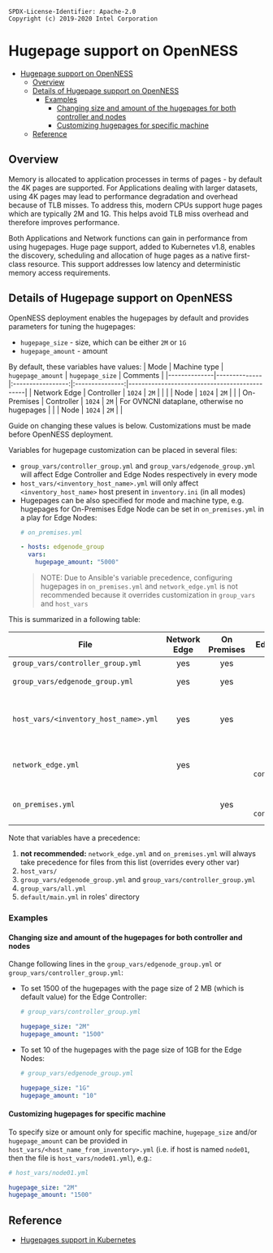 ```text
SPDX-License-Identifier: Apache-2.0
Copyright (c) 2019-2020 Intel Corporation
```

# Hugepage support on OpenNESS

- [Hugepage support on OpenNESS](#hugepage-support-on-openness)
  - [Overview](#overview)
  - [Details of Hugepage support on OpenNESS](#details-of-hugepage-support-on-openness)
    - [Examples](#examples)
      - [Changing size and amount of the hugepages for both controller and nodes](#changing-size-and-amount-of-the-hugepages-for-both-controller-and-nodes)
      - [Customizing hugepages for specific machine](#customizing-hugepages-for-specific-machine)
  - [Reference](#reference)

## Overview

Memory is allocated to application processes in terms of pages - by default the 4K pages are supported. For Applications dealing with larger datasets, using 4K pages may lead to performance degradation and overhead because of TLB misses. To address this, modern CPUs support huge pages which are typically 2M and 1G. This helps avoid TLB miss overhead and therefore improves performance.

Both Applications and Network functions can gain in performance from using hugepages. Huge page support, added to Kubernetes v1.8, enables the discovery, scheduling and allocation of huge pages as a native first-class resource. This support addresses low latency and deterministic memory access requirements.

## Details of Hugepage support on OpenNESS

OpenNESS deployment enables the hugepages by default and provides parameters for tuning the hugepages:
* `hugepage_size` - size, which can be either `2M` or `1G`
* `hugepage_amount` - amount

By default, these variables have values:
| Mode         | Machine type | `hugepage_amount` | `hugepage_size` | Comments                                     |
|--------------|--------------|:-----------------:|:---------------:|----------------------------------------------|
| Network Edge | Controller   |      `1024`       |      `2M`       |                                              |
|              | Node         |      `1024`       |      `2M`       |                                              |
| On-Premises  | Controller   |      `1024`       |      `2M`       | For OVNCNI dataplane, otherwise no hugepages |
|              | Node         |      `1024`       |      `2M`       |                                              |

Guide on changing these values is below. Customizations must be made before OpenNESS deployment.

Variables for hugepage customization can be placed in several files:
* `group_vars/controller_group.yml` and `group_vars/edgenode_group.yml` will affect Edge Controller and Edge Nodes respectively in every mode
* `host_vars/<inventory_host_name>.yml` will only affect `<inventory_host_name>` host present in `inventory.ini` (in all modes)
* Hugepages can be also specified for mode and machine type, e.g. hugepages for On-Premises Edge Node can be set in `on_premises.yml` in a play for Edge Nodes:
  ```yaml
  # on_premises.yml

  - hosts: edgenode_group
    vars:
      hugepage_amount: "5000"
  ```
  > NOTE: Due to Ansible's variable precedence, configuring hugepages in `on_premises.yml` and `network_edge.yml` is not recommended because it overrides customization in `group_vars` and `host_vars`

This is summarized in a following table:

| File                                  | Network Edge | On Premises |            Edge Controller             |                     Edge Node                     |                                     Comment                                     |
|---------------------------------------|:------------:|:-----------:|:--------------------------------------:|:-------------------------------------------------:|:-------------------------------------------------------------------------------:|
| `group_vars/controller_group.yml`     |     yes      |     yes     |                  yes                   |                                                   |                                                                                 |
| `group_vars/edgenode_group.yml`       |     yes      |     yes     |                                        |                 yes - every node                  |                                                                                 |
| `host_vars/<inventory_host_name>.yml` |     yes      |     yes     |                  yes                   |                        yes                        | affects machine specified in `inventory.ini` with name  `<inventory_host_name>` |
| `network_edge.yml`                    |     yes      |             | `vars` under `hosts: controller_group` | `vars` under `hosts: edgenode_group` - every node |                                 not recommended                                 |
| `on_premises.yml`                     |              |     yes     | `vars` under `hosts: controller_group` | `vars` under `hosts: edgenode_group` - every node |                                 not recommended                                 |

Note that variables have a precedence:
1. **not recommended:** `network_edge.yml` and `on_premises.yml` will always take precedence for files from this list (overrides every other var)
2. `host_vars/`
3. `group_vars/edgenode_group.yml` and `group_vars/controller_group.yml`
4. `group_vars/all.yml`
5. `default/main.yml` in roles' directory

### Examples

#### Changing size and amount of the hugepages for both controller and nodes
Change following lines in the `group_vars/edgenode_group.yml` or `group_vars/controller_group.yml`:
* To set 1500 of the hugepages with the page size of 2 MB (which is default value) for the Edge Controller:
  ```yaml
  # group_vars/controller_group.yml

  hugepage_size: "2M"
  hugepage_amount: "1500"
  ```

* To set 10 of the hugepages with the page size of 1GB for the Edge Nodes:
  ```yaml
  # group_vars/edgenode_group.yml

  hugepage_size: "1G"
  hugepage_amount: "10"
  ```

#### Customizing hugepages for specific machine
To specify size or amount only for specific machine, `hugepage_size` and/or `hugepage_amount` can be provided in `host_vars/<host_name_from_inventory>.yml` (i.e. if host is named `node01`, then the file is `host_vars/node01.yml`), e.g.:
```yaml
# host_vars/node01.yml

hugepage_size: "2M"
hugepage_amount: "1500"
```

## Reference
- [Hugepages support in Kubernetes](https://kubernetes.io/docs/tasks/manage-hugepages/scheduling-hugepages/)
